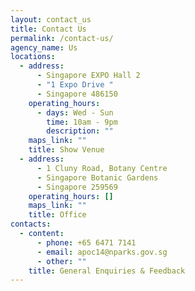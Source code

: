 ```yaml
---
layout: contact_us
title: Contact Us
permalink: /contact-us/
agency_name: Us
locations:
  - address:
      - Singapore EXPO Hall 2
      - "1 Expo Drive "
      - Singapore 486150
    operating_hours:
      - days: Wed - Sun
        time: 10am - 9pm
        description: ""
    maps_link: ""
    title: Show Venue
  - address:
      - 1 Cluny Road, Botany Centre
      - Singapore Botanic Gardens
      - Singapore 259569
    operating_hours: []
    maps_link: ""
    title: Office
contacts:
  - content:
      - phone: +65 6471 7141
      - email: apoc14@nparks.gov.sg
      - other: ""
    title: General Enquiries & Feedback
---
```

